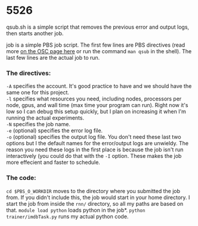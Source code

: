 # 5526

qsub.sh is a simple script that removes the previous error and output logs, then starts another job.

job is a simple PBS job script. The first few lines are PBS directives (read more [on the OSC page here](https://www.osc.edu/supercomputing/batch-processing-at-osc/job-scripts) or run the command `man qsub` in the shell). The last few lines are the actual job to run. 

### The directives:
`-A` specifies the account. It's good practice to have and we should have the same one for this project.   
`-l` specifies what resources you need, including nodes, processors per node, gpus, and wall time (max time your program can run). Right now it's low so I can debug this setup quickly, but I plan on increasing it when I'm running the actual experiments.   
`-N` specifies the job name.   
`-e` (optional) specifies the error log file.  
`-o` (optional) specifies the output log file. You don't need these last two options but I the default names for the error/output logs are unwieldy. The reason you need these logs in the first place is because the job isn't run interactively (you could do that with the `-I` option. These makes the job more effecient and faster to schedule.  

### The code:
`cd $PBS_O_WORKDIR` moves to the directory where you submitted the job from. If you didn't include this, the job would start in your home directory. I start the job from inside the `rnn/` directory, so all my paths are based on that. 
`module load python` loads python in the job*.
`python trainer/imdbTask.py` runs my actual python code.

